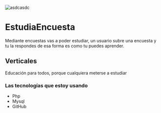 ![asdcasdc](http://cameronmcefee.com/img/work/the-octocat/original.jpg)
# EstudiaEncuesta
Mediante encuestas vas a poder estudiar, un usuario subre una encuesta y tu la respondes de esa forma es como tu puedes aprender.

## Verticales
Educación para todos, porque cualquiera meterse a estudiar

### Las tecnologías que estoy usando
* Php
* Mysql
* GitHub
